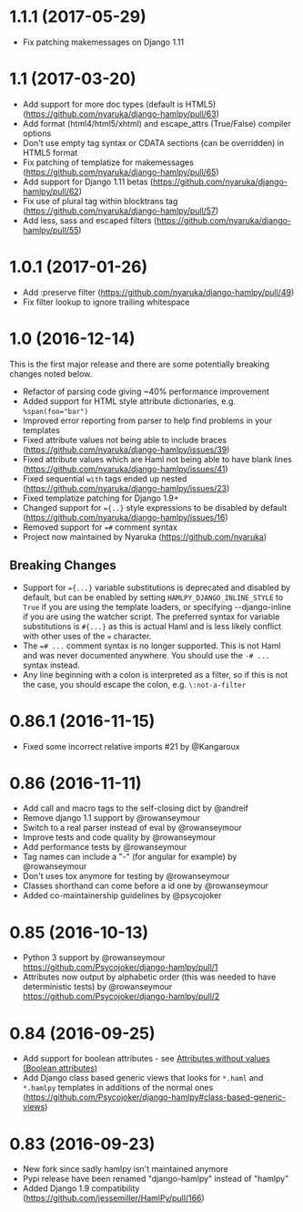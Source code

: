 1.1.1 (2017-05-29)
===================

* Fix patching makemessages on Django 1.11

1.1 (2017-03-20)
===================

* Add support for more doc types (default is HTML5) (https://github.com/nyaruka/django-hamlpy/pull/63)
* Add format (html4/html5/xhtml) and escape_attrs (True/False) compiler options
* Don't use empty tag syntax or CDATA sections (can be overridden) in HTML5 format
* Fix patching of templatize for makemessages (https://github.com/nyaruka/django-hamlpy/pull/65)
* Add support for Django 1.11 betas (https://github.com/nyaruka/django-hamlpy/pull/62)
* Fix use of plural tag within blocktrans tag (https://github.com/nyaruka/django-hamlpy/pull/57)
* Add less, sass and escaped filters (https://github.com/nyaruka/django-hamlpy/pull/55)

1.0.1 (2017-01-26)
===================

* Add :preserve filter (https://github.com/nyaruka/django-hamlpy/pull/49)
* Fix filter lookup to ignore trailing whitespace

1.0 (2016-12-14)
===================

This is the first major release and there are some potentially breaking changes noted below.

* Refactor of parsing code giving ~40% performance improvement
* Added support for HTML style attribute dictionaries, e.g. `%span(foo="bar")`
* Improved error reporting from parser to help find problems in your templates
* Fixed attribute values not being able to include braces (https://github.com/nyaruka/django-hamlpy/issues/39)
* Fixed attribute values which are Haml not being able to have blank lines (https://github.com/nyaruka/django-hamlpy/issues/41)
* Fixed sequential `with` tags ended up nested (https://github.com/nyaruka/django-hamlpy/issues/23) 
* Fixed templatize patching for Django 1.9+
* Changed support for `={..}` style expressions to be disabled by default (https://github.com/nyaruka/django-hamlpy/issues/16)
* Removed support for `=#` comment syntax
* Project now maintained by Nyaruka (https://github.com/nyaruka)

Breaking Changes
----------------

* Support for `={...}` variable substitutions is deprecated and disabled by default, but can be enabled by setting 
  `HAMLPY_DJANGO_INLINE_STYLE` to `True` if you are using the template loaders, or specifying --django-inline if you are 
  using the watcher script. The preferred syntax for variable substitutions is `#{...}` as this is actual Haml and is 
  less likely conflict with other uses of the `=` character.
* The `=# ...` comment syntax is no longer supported. This is not Haml and was never documented anywhere. You should use 
  the `-# ...` syntax instead.
* Any line beginning with a colon is interpreted as a filter, so if this is not the case, you should escape the colon, 
  e.g. `\:not-a-filter `

0.86.1 (2016-11-15)
===================

* Fixed some incorrect relative imports #21 by @Kangaroux

0.86 (2016-11-11)
=================

* Add call and macro tags to the self-closing dict by @andreif
* Remove django 1.1 support by @rowanseymour
* Switch to a real parser instead of eval by @rowanseymour
* Improve tests and code quality by @rowanseymour
* Add performance tests by @rowanseymour
* Tag names can include a "-" (for angular for example) by @rowanseymour
* Don't uses tox anymore for testing by @rowanseymour
* Classes shorthand can come before a id one by @rowanseymour
* Added co-maintainership guidelines by @psycojoker

0.85 (2016-10-13)
=================

* Python 3 support by @rowanseymour https://github.com/Psycojoker/django-hamlpy/pull/1
* Attributes now output by alphabetic order (this was needed to have deterministic tests) by @rowanseymour https://github.com/Psycojoker/django-hamlpy/pull/2

0.84 (2016-09-25)
=================

* Add support for boolean attributes - see [Attributes without values (Boolean attributes)](http://github.com/psycojoker/django-hamlpy/blob/master/reference.md#attributes-without-values-boolean-attributes)
* Add Django class based generic views that looks for `*.haml` and `*.hamlpy` templates in additions of the normal ones (https://github.com/Psycojoker/django-hamlpy#class-based-generic-views)

0.83 (2016-09-23)
=================

* New fork since sadly hamlpy isn't maintained anymore
* Pypi release have been renamed "django-hamlpy" instead of "hamlpy"
* Added Django 1.9 compatibility (https://github.com/jessemiller/HamlPy/pull/166)

